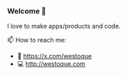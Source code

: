 ### Welcome 👋

I love to make apps/products and code.

📫 How to reach me:

- 🐣 https://x.com/westoque
- 💻 http://westoque.com
